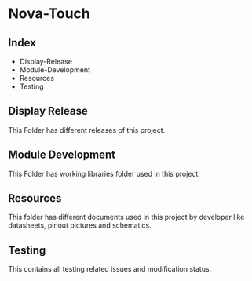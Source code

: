 # Nova-Touch


## Index

* Display-Release
* Module-Development
* Resources
* Testing



## Display Release

This Folder has different releases of this project.



## Module Development

This Folder has working libraries folder used in this project.



## Resources 

This folder has different documents used in this project by developer like datasheets, pinout pictures and schematics.



## Testing 

This contains all testing related issues and modification status.


